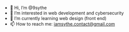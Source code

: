 - 👋 Hi, I’m @9sythe
- 👀 I’m interested in web development and cybersecurity
- 🌱 I’m currently learning web design (front end)
- 📫 How to reach me: iamsythe.contact@gmail.com

<!---
9sythe/9sythe is a ✨ special ✨ repository because its `README.md` (this file) appears on your GitHub profile.
You can click the Preview link to take a look at your changes.
--->
